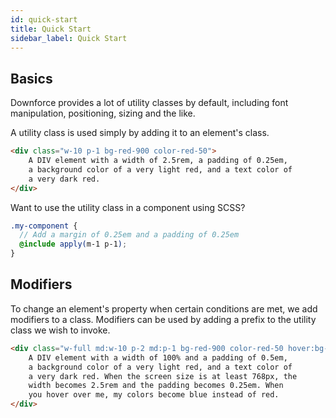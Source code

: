 ```yaml
---
id: quick-start
title: Quick Start
sidebar_label: Quick Start
---
```


## Basics

Downforce provides a lot of utility classes by default, including font manipulation, positioning, sizing and the like.

A utility class is used simply by adding it to an element's class.

```html
<div class="w-10 p-1 bg-red-900 color-red-50">
    A DIV element with a width of 2.5rem, a padding of 0.25em,
    a background color of a very light red, and a text color of
    a very dark red.
</div>
```

Want to use the utility class in a component using SCSS?

```scss
.my-component {
  // Add a margin of 0.25em and a padding of 0.25em
  @include apply(m-1 p-1);
}
```

## Modifiers

To change an element's property when certain conditions are met, we add modifiers to a class. Modifiers can be used by adding a prefix to the utility class we wish to invoke.

```html
<div class="w-full md:w-10 p-2 md:p-1 bg-red-900 color-red-50 hover:bg-blue-900 hover:color-blue-50">
    A DIV element with a width of 100% and a padding of 0.5em,
    a background color of a very light red, and a text color of
    a very dark red. When the screen size is at least 768px, the
    width becomes 2.5rem and the padding becomes 0.25em. When
    you hover over me, my colors become blue instead of red.
</div>
```
